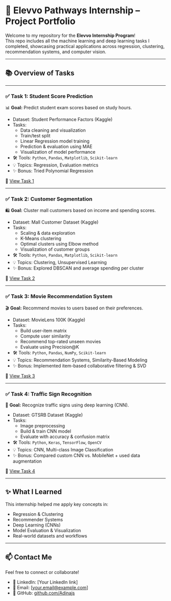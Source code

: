 # 🚀 Elevvo Pathways Internship – Project Portfolio

Welcome to my repository for the **Elevvo Internship Program**!  
This repo includes all the machine learning and deep learning tasks I completed, showcasing practical applications across regression, clustering, recommendation systems, and computer vision.

---

## 📚 Overview of Tasks

---

### ✅ Task 1: Student Score Prediction
📊 **Goal:** Predict student exam scores based on study hours.

- Dataset: Student Performance Factors (Kaggle)
- Tasks:
  - Data cleaning and visualization
  - Train/test split
  - Linear Regression model training
  - Prediction & evaluation using MAE
  - Visualization of model performance
- 🛠 Tools: `Python`, `Pandas`, `Matplotlib`, `Scikit-learn`
- 💡 Topics: Regression, Evaluation metrics  
- ✨ Bonus: Tried Polynomial Regression

🔗 [View Task 1](./Task%201%20-%20Student%20Score%20Prediction/README.md)

---

### ✅ Task 2: Customer Segmentation

🛍️ **Goal:** Cluster mall customers based on income and spending scores.

- Dataset: Mall Customer Dataset (Kaggle)
- Tasks:
  - Scaling & data exploration
  - K-Means clustering
  - Optimal clusters using Elbow method
  - Visualization of customer groups
- 🛠 Tools: `Python`, `Pandas`, `Matplotlib`, `Scikit-learn`
- 💡 Topics: Clustering, Unsupervised Learning  
- ✨ Bonus: Explored DBSCAN and average spending per cluster

🔗 [View Task 2](./Task%202%20-%20Customer%20Segmentation/README.md)

---

### ✅ Task 3: Movie Recommendation System

🎬 **Goal:** Recommend movies to users based on their preferences.

- Dataset: MovieLens 100K (Kaggle)
- Tasks:
  - Build user-item matrix
  - Compute user similarity
  - Recommend top-rated unseen movies
  - Evaluate using Precision@K
- 🛠 Tools: `Python`, `Pandas`, `NumPy`, `Scikit-learn`
- 💡 Topics: Recommendation Systems, Similarity-Based Modeling  
- ✨ Bonus: Implemented item-based collaborative filtering & SVD

🔗 [View Task 3](./Task%203%20-%20Movie%20Recommendation%20System/README.md)

---

### ✅ Task 4: Traffic Sign Recognition

🚦 **Goal:** Recognize traffic signs using deep learning (CNN).

- Dataset: GTSRB Dataset (Kaggle)
- Tasks:
  - Image preprocessing
  - Build & train CNN model
  - Evaluate with accuracy & confusion matrix
- 🛠 Tools: `Python`, `Keras`, `TensorFlow`, `OpenCV`
- 💡 Topics: CNN, Multi-class Image Classification  
- ✨ Bonus: Compared custom CNN vs. MobileNet + used data augmentation

🔗 [View Task 4](./Task%204%20-%20Traffic%20Sign%20Recognition/README.md)

---

## ✨ What I Learned

This internship helped me apply key concepts in:
- Regression & Clustering
- Recommender Systems
- Deep Learning (CNNs)
- Model Evaluation & Visualization
- Real-world datasets and workflows

---

## 📫 Contact Me

Feel free to connect or collaborate!

- 💼 LinkedIn: [Your LinkedIn link]
- 📧 Email: [your.email@example.com]
- 🐍 GitHub: [github.com/Adinajs](https://github.com/Adinajs)

